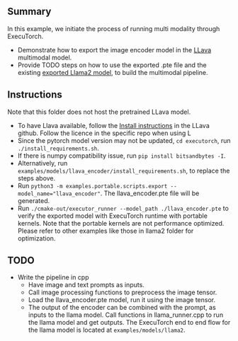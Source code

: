 ## Summary
In this example, we initiate the process of running multi modality through ExecuTorch.
- Demonstrate how to export the image encoder model in the [LLava](https://github.com/haotian-liu/LLaVA) multimodal model.
- Provide TODO steps on how to use the exported .pte file and the existing [exported Llama2 model](https://github.com/pytorch/executorch/tree/main/examples/models/llama2), to build the multimodal pipeline.

## Instructions
Note that this folder does not host the pretrained LLava model.
- To have Llava available, follow the [Install instructions](https://github.com/haotian-liu/LLaVA?tab=readme-ov-file#install) in the LLava github. Follow the licence in the specific repo when using L
- Since the pytorch model version may not be updated, `cd executorch`, run `./install_requirements.sh`.
- If there is numpy compatibility issue, run `pip install bitsandbytes -I`.
- Alternatively, run `examples/models/llava_encoder/install_requirements.sh`, to replace the steps above.
- Run `python3 -m examples.portable.scripts.export --model_name="llava_encoder"`. The llava_encoder.pte file will be generated.
- Run `./cmake-out/executor_runner --model_path ./llava_encoder.pte` to verify the exported model with ExecuTorch runtime with portable kernels. Note that the portable kernels are not performance optimized. Please refer to other examples like those in llama2 folder for optimization.

## TODO
- Write the pipeline in cpp
  - Have image and text prompts as inputs.
  - Call image processing functions to preprocess the image tensor.
  - Load the llava_encoder.pte model, run it using the image tensor.
  - The output of the encoder can be combined with the prompt, as inputs to the llama model. Call functions in llama_runner.cpp to run the llama model and get outputs. The ExecuTorch end to end flow for the llama model is located at `examples/models/llama2`.
